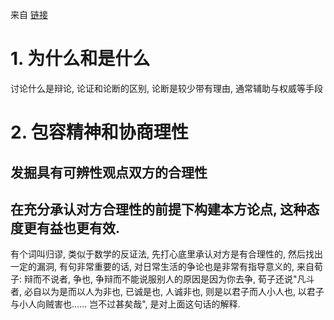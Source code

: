 来自 [链接](https://www.bilibili.com/video/BV12A411g7Gg/?p=2&spm_id_from=333.1007.top_right_bar_window_history.content.click)
# 1. 为什么和是什么
讨论什么是辩论, 论证和论断的区别, 论断是较少带有理由, 通常辅助与权威等手段

# 2. 包容精神和协商理性
## 发掘具有可辨性观点双方的合理性

## 在充分承认对方合理性的前提下构建本方论点, 这种态度更有益也更有效. 
有个词叫归谬, 类似于数学的反证法, 先打心底里承认对方是有合理性的, 然后找出一定的漏洞, 有句非常重要的话, 对日常生活的争论也是非常有指导意义的, 来自荀子: 辩而不说者, 争也, 争辩而不能说服别人的原因是因为你去争, 
荀子还说"凡斗者, 必自以为是而以人为非也, 已诚是也, 人诚非也, 则是以君子而人小人也, 以君子与小人向贼害也...... 岂不过甚矣哉", 是对上面这句话的解释.  
